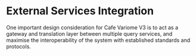 # External Services Integration

One important design consideration for Cafe Variome V3 is to act as a gateway and translation layer between multiple query services, and maximise the interoperability of the system with established standards and protocols.

<seealso>
    <category ref="related">
        <a href="molgenis-integration.md"/>
        <a href="beacon-integration.md"/>
        <a href="fdp-integration.md"/>
    </category>
</seealso>